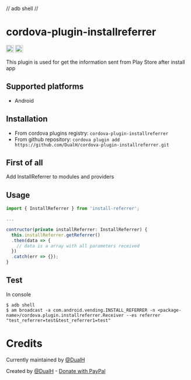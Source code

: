 

// adb shell
// 

# cordova-plugin-installreferrer
<a href="https://badge.fury.io/js/install-referrer" target="_blank"><img height="21" style='border:0px;height:21px;' border='0' src="https://badge.fury.io/js/install-referrer.svg" alt="NPM Version"></a>
<a href='https://www.npmjs.org/package/install-referrer' target='_blank'><img height='21' style='border:0px;height:21px;' src='https://img.shields.io/npm/dt/install-referrer.svg?label=NPM+Downloads' border='0' alt='NPM Downloads' /></a>

This plugin is used for get the information sent from Play Store after install app

## Supported platforms

- Android

## Installation

- From cordova plugins registry: `cordova-plugin-installreferrer`
- From github repository: `cordova plugin add https://github.com/DualH/cordova-plugin-installreferrer.git`

## First of all

Add InstallReferrer to modules and providers


## Usage
```javascript
import { InstallReferrer } from 'install-referrer';

...

contructor(private installReferrer: InstallReferrer) {
  this.installReferrer.getReferrer()
  .then(data => {
    // data is a array with all parameters received
  })
  .catch(err => {});
}
```

## Test

In console

```
$ adb shell
$ am broadcast -a com.android.vending.INSTALL_REFERRER -n <package-name>/cordova.plugin.installreferrer.Receiver --es referrer "test_referrer=test&test_referrer1=test"
```

# Credits

Currently maintained by [@DualH](https://github.com/DualH)

Created by [@DualH](https://github.com/DualH) - [Donate with PayPal](https://www.paypal.me/rosano97/10)